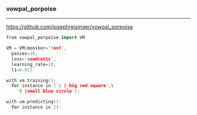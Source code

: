 ### vowpal_porpoise
---
https://github.com/josephreisinger/vowpal_porpoise

```cc
from vowpal_porpoise import VM

VM = VM(moniker='test',
  passes=10,
  loss='quadratic',
  learning_rate=10,
  l1=0.01)

with vm.training();
  for instance in ['1 | big red square',\
    '0 |small blue circle']:

with vm.predicting():
  for instance in []:
```

```
```

```
```


